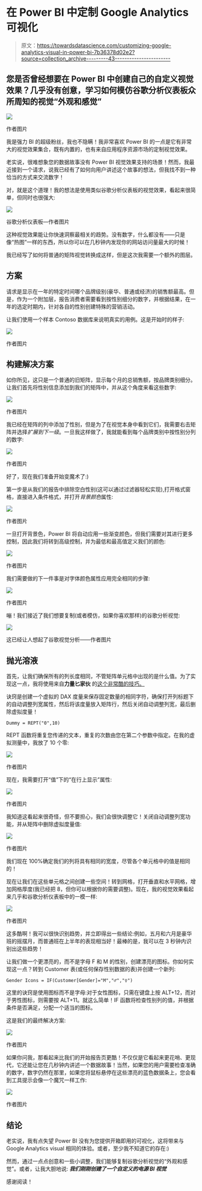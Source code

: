 # 在 Power BI 中定制 Google Analytics 可视化

> 原文：<https://towardsdatascience.com/customizing-google-analytics-visual-in-power-bi-7b36378d02e2?source=collection_archive---------43----------------------->

## 您是否曾经想要在 Power BI 中创建自己的自定义视觉效果？几乎没有创意，学习如何模仿谷歌分析仪表板众所周知的视觉“外观和感觉”

![](img/3c5db0232a91d00f1d01178358a779dc.png)

作者图片

我是强力 BI 的超级粉丝，我也不隐瞒！我非常喜欢 Power BI 的一点是它有非常大的视觉效果集合，既有内置的，也有来自应用程序资源市场的定制视觉效果。

老实说，很难想象您的数据故事没有 Power BI 视觉效果支持的场景！然而，我最近接到一个请求，说我已经有了如何向用户讲述这个故事的想法，但我找不到一种恰当的方式来交流数字！

对，就是这个道理！我的想法是使用类似谷歌分析仪表板的视觉效果，看起来很简单，但同时也很强大:

![](img/452ae404a0b358c6e19ff352bee3146b.png)

谷歌分析仪表板—作者图片

这种视觉效果能让你快速洞察最相关的趋势。没有数字，什么都没有——只是像“热图”一样的东西，所以你可以在几秒钟内发现你的网站访问量最大的时候！

我已经写了如何将普通的矩阵视觉转换成这样，但是这次我需要一个额外的图层。

## 方案

请求是显示在一年的特定时间哪个品牌级别(豪华、普通或经济)的销售额最高。但是，作为一个附加层，报告消费者需要看到按性别细分的数字，并根据结果，在一年的选定时期内，针对各自的性别创建特殊的营销活动。

让我们使用一个样本 Contoso 数据库来说明真实的用例。这是开始时的样子:

![](img/cc725bcfefdf0d2986afc343087d5a84.png)

作者图片

## 构建解决方案

如你所见，这只是一个普通的旧矩阵，显示每个月的总销售额，按品牌类别细分。让我们首先将性别信息添加到我们的矩阵中，并从这个角度来看这些数字:

![](img/82eb8e5d55580d7cff1698622e64598a.png)

作者图片

我已经在矩阵的列中添加了性别，但是为了在视觉本身中看到它们，我需要右击矩阵并选择*扩展到下一级*。一旦我这样做了，我就能看到每个品牌类别中按性别分列的数字:

![](img/6674ecb9026c2b9a8f179f3618c6b72c.png)

作者图片

好了，现在我们准备开始变魔术了:)

第一步是从我们的报告中排除空白性别(这可以通过过滤器轻松实现),打开格式窗格，直接进入条件格式，并打开*背景颜色*属性:

![](img/f61a7f7e4707f2fe352b74cca6c4d51a.png)

作者图片

一旦打开背景色，Power BI 将自动应用一些渐变颜色，但我们需要对其进行更多控制，因此我们将转到高级控制，并为最低和最高值定义我们的颜色:

![](img/75eb09e08bac15770c82f160c827064d.png)

作者图片

我们需要做的下一件事是对字体颜色属性应用完全相同的步骤:

![](img/d4decbbcd92d0716275d711042d19bdf.png)

作者图片

嘣！我们接近了我们想要复制(或者模仿，如果你喜欢那样)的谷歌分析视觉:

![](img/6b9395c7d779f1a785550da252a6acc1.png)

这已经让人想起了谷歌视觉分析——作者图片

## 抛光溶液

首先，让我们确保所有的列长度相同，不管矩阵单元格中出现的是什么值。为了实现这一点，我将使用来自**力量匕家伙** 的[这个非常酷的技巧。](https://www.youtube.com/watch?v=fwQojt8rus0)

诀窍是创建一个虚拟的 DAX 度量来保存固定数量的相同字符，确保打开列标题下的自动调整列宽属性，然后将该度量放入矩阵行，然后关闭自动调整列宽，最后删除虚拟度量！

```
Dummy = REPT("0",10)
```

REPT 函数将重复您传递的文本，重复的次数由您在第二个参数中指定。在我的虚拟测量中，我放了 10 个零:

![](img/ccf35c0728948f8f349f017702a5a2ac.png)

作者图片

现在，我需要打开“值”下的“在行上显示”属性:

![](img/f0f1f453f8e9d85dc0892d696d56ed05.png)

作者图片

我知道这看起来很奇怪，但不要担心，我们会很快调整它！关闭自动调整列宽功能，并从矩阵中删除虚拟度量值:

![](img/6f3a4b42488a0ca34851cfbc741546f5.png)

作者图片

我们现在 100%确定我们的列将具有相同的宽度，尽管各个单元格中的值是相同的！

现在让我们在这些单元格之间创建一些空间！转到网格，打开垂直和水平网格，增加网格厚度(我已经把 8，但你可以根据你的需要调整)。现在，我的视觉效果看起来几乎和谷歌分析仪表板中的一模一样:

![](img/74b13b5acd99e2fc75d8093fde1c7f69.png)

作者图片

这多酷啊！我可以很快识别趋势，并立即得出一些结论:例如，五月和六月是豪华班的摇摆月，而普通班在上半年的表现相当好！最棒的是，我可以在 3 秒钟内识别出这些趋势！

让我们做一个更漂亮的，而不是字母 F 和 M 的性别，创建漂亮的图标。你如何实现这一点？转到 Customer 表(或任何保存性别数据的表)并创建一个新列:

```
Gender Icons = IF(Customer[Gender]="M","♂","♀")
```

这里的诀窍是使用图标而不是字母:对于女性图标，只需在键盘上按 ALT+12，而对于男性图标，则需要按 ALT+11。就这么简单！IF 函数将检查性别列的值，并根据条件是否满足，分配一个适当的图标。

这是我们的最终解决方案:

![](img/d654c3fba38b4fb032c42c755f821a96.png)

作者图片

如果你问我，那看起来比我们的开始报告页更酷！不仅仅是它看起来更花哨、更现代，它还能让您在几秒钟内讲述一个数据故事！当然，如果您的用户需要检查准确的数字，数字仍然在那里，如果您将鼠标悬停在这些漂亮的蓝色数据条上，您会看到工具提示会像一个魔咒一样工作:

![](img/58b985d095e0f71500cde0d7368bbf99.png)

作者图片

## 结论

老实说，我有点失望 Power BI 没有为您提供开箱即用的可视化，这将带来与 Google Analytics visual 相同的体验。或者，至少我不知道它的存在:)

然而，通过一点点创意和一些小调整，我们能够复制谷歌分析视觉的“外观和感觉”。或者，让我大胆地说: ***我们刚刚创建了一个自定义的电源 BI 视觉***

感谢阅读！